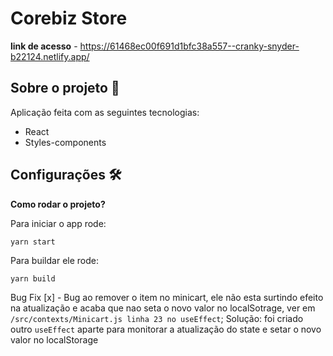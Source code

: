 # Corebiz Store

**link de acesso** - https://61468ec00f691d1bfc38a557--cranky-snyder-b22124.netlify.app/

## Sobre o projeto 📖
Aplicação feita com as seguintes tecnologias:
- React
- Styles-components

## Configurações 🛠
**Como rodar o projeto?**

Para iniciar o app rode:
```
yarn start
```
Para buildar ele rode:
```
yarn build
```

Bug Fix
[x] - Bug ao remover o item no minicart, ele não esta surtindo efeito na atualização e acaba que nao seta o novo valor no localSotrage, ver em `/src/contexts/Minicart.js linha 23 no useEffect`;
    Solução: foi criado outro `useEffect` aparte para monitorar a atualização do state e setar o novo valor no localStorage
